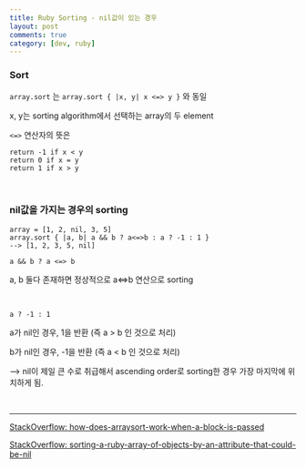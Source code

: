 ```yaml
---
title: Ruby Sorting - nil값이 있는 경우
layout: post
comments: true
category: [dev, ruby]
--- 
```



### Sort

`array.sort` 는 `array.sort { |x, y| x <=> y }` 와 동일

x, y는 sorting algorithm에서 선택하는 array의 두 element

`<=>` 연산자의 뜻은

    return -1 if x < y
    return 0 if x = y
    return 1 if x > y

<br>

### nil값을 가지는 경우의 sorting

    array = [1, 2, nil, 3, 5]
    array.sort { |a, b| a && b ? a<=>b : a ? -1 : 1 }
    --> [1, 2, 3, 5, nil]

`a && b ? a <=> b`

a, b 둘다 존재하면 정상적으로 a<=>b 연산으로 sorting

<br>

`a ? -1 : 1`

a가 nil인 경우, 1을 반환 (즉 a > b 인 것으로 처리)

b가 nil인 경우, -1을 반환 (즉 a < b 인 것으로 처리)

--> nil이 제일 큰 수로 취급해서 ascending order로 sorting한 경우 가장 마지막에 위치하게 됨.


<br>


---

[StackOverflow: how-does-arraysort-work-when-a-block-is-passed][1]

[StackOverflow: sorting-a-ruby-array-of-objects-by-an-attribute-that-could-be-nil][2]

[1]:http://stackoverflow.com/questions/2637419/how-does-arraysort-work-when-a-block-is-passed
[2]: http://stackoverflow.com/questions/808318/sorting-a-ruby-array-of-objects-by-an-attribute-that-could-be-nil
